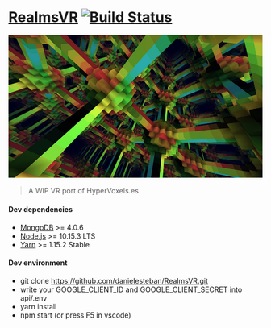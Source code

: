 [RealmsVR](https://realmsvr.gatunes.com/)
[![Build Status](https://travis-ci.org/danielesteban/RealmsVR.svg?branch=master)](https://travis-ci.org/danielesteban/RealmsVR)
===

[![screenshot](client/src/screenshot.jpg)](https://3dpixels.gatunes.com/)

> A WIP VR port of HyperVoxels.es

#### Dev dependencies

 * [MongoDB](https://www.mongodb.com/download-center/community) >= 4.0.6
 * [Node.js](https://nodejs.org/en/download/) >= 10.15.3 LTS
 * [Yarn](https://yarnpkg.com/en/docs/install) >= 1.15.2 Stable

#### Dev environment

 * git clone https://github.com/danielesteban/RealmsVR.git
 * write your GOOGLE_CLIENT_ID and GOOGLE_CLIENT_SECRET into api/.env
 * yarn install
 * npm start (or press F5 in vscode)
